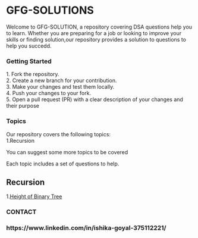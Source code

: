 # GFG-SOLUTIONS

Welcome to GFG-SOLUTION, a repository covering DSA questions help you to learn. Whether you are preparing for a job or looking to improve your skills or finding solution,our repository provides a solution to questions to help you succedd.


<h3> Getting Started</h3>
1. Fork the repository.<br>
2. Create a new branch for your contribution.<br>
3. Make your changes and test them locally.<br>
4. Push your changes to your fork.<br>
5. Open a pull request (PR) with a clear description of your changes and their purpose<br>

<h3> Topics </h3

Our repository covers the following topics:<br>
  1.Recursion
  
 You can suggest some more topics to be covered

Each topic includes a set of questions to help.

  <h2>Recursion</h2>
  
  1.[Height of Binary Tree](./Recursion/1.md)
  
<h3> CONTACT <h3>
  https://www.linkedin.com/in/ishika-goyal-375112221/
